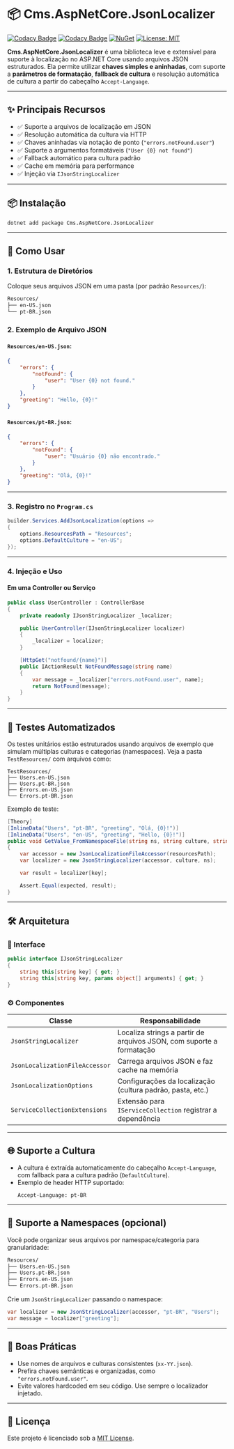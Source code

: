 # 📦 Cms.AspNetCore.JsonLocalizer

[![Codacy Badge](https://app.codacy.com/project/badge/Grade/25eb91ad8ce54cc7839e099a9723c52f)](https://app.codacy.com/gh/cmssantos/aspnetcore-jsonlocalizer/dashboard?utm_source=gh&utm_medium=referral&utm_content=&utm_campaign=Badge_grade)
[![Codacy Badge](https://app.codacy.com/project/badge/Coverage/25eb91ad8ce54cc7839e099a9723c52f)](https://app.codacy.com/gh/cmssantos/aspnetcore-jsonlocalizer/dashboard?utm_source=gh&utm_medium=referral&utm_content=&utm_campaign=Badge_coverage)
[![NuGet](https://img.shields.io/nuget/v/Cms.AspNetCore.JsonLocalizer.svg)](https://www.nuget.org/packages/Cms.AspNetCore.JsonLocalizer)
[![License: MIT](https://img.shields.io/badge/License-MIT-yellow.svg)](LICENSE)

**Cms.AspNetCore.JsonLocalizer** é uma biblioteca leve e extensível para suporte à localização no ASP.NET Core usando arquivos JSON estruturados. Ela permite utilizar **chaves simples e aninhadas**, com suporte a **parâmetros de formatação**, **fallback de cultura** e resolução automática de cultura a partir do cabeçalho `Accept-Language`.

---

## ✨ Principais Recursos

-  ✅ Suporte a arquivos de localização em JSON
-  ✅ Resolução automática da cultura via HTTP
-  ✅ Chaves aninhadas via notação de ponto (`"errors.notFound.user"`)
-  ✅ Suporte a argumentos formatáveis (`"User {0} not found"`)
-  ✅ Fallback automático para cultura padrão
-  ✅ Cache em memória para performance
-  ✅ Injeção via `IJsonStringLocalizer`

---

## 📦 Instalação

```bash
dotnet add package Cms.AspNetCore.JsonLocalizer
```

---

## 🚀 Como Usar

### 1. Estrutura de Diretórios

Coloque seus arquivos JSON em uma pasta (por padrão `Resources/`):

```bash
Resources/
├── en-US.json
└── pt-BR.json
```

### 2. Exemplo de Arquivo JSON

#### `Resources/en-US.json`:

```json
{
    "errors": {
        "notFound": {
            "user": "User {0} not found."
        }
    },
    "greeting": "Hello, {0}!"
}
```

#### `Resources/pt-BR.json`:

```json
{
    "errors": {
        "notFound": {
            "user": "Usuário {0} não encontrado."
        }
    },
    "greeting": "Olá, {0}!"
}
```

---

### 3. Registro no `Program.cs`

```csharp
builder.Services.AddJsonLocalization(options =>
{
    options.ResourcesPath = "Resources";
    options.DefaultCulture = "en-US";
});
```

---

### 4. Injeção e Uso

#### Em uma Controller ou Serviço

```csharp
public class UserController : ControllerBase
{
    private readonly IJsonStringLocalizer _localizer;

    public UserController(IJsonStringLocalizer localizer)
    {
        _localizer = localizer;
    }

    [HttpGet("notfound/{name}")]
    public IActionResult NotFoundMessage(string name)
    {
        var message = _localizer["errors.notFound.user", name];
        return NotFound(message);
    }
}
```

---

## 🧪 Testes Automatizados

Os testes unitários estão estruturados usando arquivos de exemplo que simulam múltiplas culturas e categorias (namespaces). Veja a pasta `TestResources/` com arquivos como:

```
TestResources/
├── Users.en-US.json
├── Users.pt-BR.json
├── Errors.en-US.json
└── Errors.pt-BR.json
```

Exemplo de teste:

```csharp
[Theory]
[InlineData("Users", "pt-BR", "greeting", "Olá, {0}!")]
[InlineData("Users", "en-US", "greeting", "Hello, {0}!")]
public void GetValue_FromNamespaceFile(string ns, string culture, string key, string expected)
{
    var accessor = new JsonLocalizationFileAccessor(resourcesPath);
    var localizer = new JsonStringLocalizer(accessor, culture, ns);

    var result = localizer[key];

    Assert.Equal(expected, result);
}
```

---

## 🛠 Arquitetura

### 🔑 Interface

```csharp
public interface IJsonStringLocalizer
{
    string this[string key] { get; }
    string this[string key, params object[] arguments] { get; }
}
```

### ⚙️ Componentes

| Classe                         | Responsabilidade                                                     |
| ------------------------------ | -------------------------------------------------------------------- |
| `JsonStringLocalizer`          | Localiza strings a partir de arquivos JSON, com suporte a formatação |
| `JsonLocalizationFileAccessor` | Carrega arquivos JSON e faz cache na memória                         |
| `JsonLocalizationOptions`      | Configurações da localização (cultura padrão, pasta, etc.)           |
| `ServiceCollectionExtensions`  | Extensão para `IServiceCollection` registrar a dependência           |

---

## 🌐 Suporte a Cultura

-   A cultura é extraída automaticamente do cabeçalho `Accept-Language`, com fallback para a cultura padrão (`DefaultCulture`).
-   Exemplo de header HTTP suportado:
    ```
    Accept-Language: pt-BR
    ```

---

## 🧩 Suporte a Namespaces (opcional)

Você pode organizar seus arquivos por namespace/categoria para granularidade:

```bash
Resources/
├── Users.en-US.json
├── Users.pt-BR.json
├── Errors.en-US.json
└── Errors.pt-BR.json
```

Crie um `JsonStringLocalizer` passando o namespace:

```csharp
var localizer = new JsonStringLocalizer(accessor, "pt-BR", "Users");
var message = localizer["greeting"];
```

---

## 🧼 Boas Práticas

-   Use nomes de arquivos e culturas consistentes (`xx-YY.json`).
-   Prefira chaves semânticas e organizadas, como `"errors.notFound.user"`.
-   Evite valores hardcoded em seu código. Use sempre o localizador injetado.

---

## 📄 Licença

Este projeto é licenciado sob a [MIT License](LICENSE).
